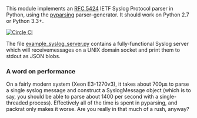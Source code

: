 This module implements an [RFC 5424](https://tools.ietf.org/html/rfc5424) IETF Syslog Protocol parser in Python, using the [pyparsing](http://pyparsing.wikispaces.com/) parser-generator. It should work on Python 2.7 or Python 3.3+.

[![Circle CI](https://circleci.com/gh/EasyPost/syslog-rfc5424-parser.svg?style=svg)](https://circleci.com/gh/EasyPost/syslog-rfc5424-parser)

The file [example_syslog_server.py](example_syslog_server.py) contains a fully-functional Syslog server which will receivemessages on a UNIX domain socket and print them to stdout as JSON blobs.

### A word on performance
On a fairly modern system (Xeon E3-1270v3), it takes about 700µs to parse a single syslog message and construct a SyslogMessage object (which is to say, you should be able to parse about 1400 per second with a single-threaded process). Effectively all of the time is spent in pyparsing, and packrat only makes it worse. Are you really in that much of a rush, anyway?
